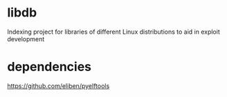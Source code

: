 libdb
=====

Indexing project for libraries of different Linux distributions to aid in exploit development

dependencies
============

https://github.com/eliben/pyelftools
